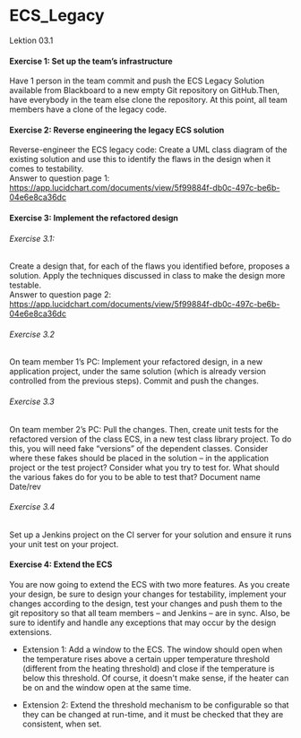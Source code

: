 # ECS_Legacy
Lektion 03.1

#### Exercise 1: Set up the team’s infrastructure
Have 1 person in the team commit and push the ECS Legacy Solution available from Blackboard to
a new empty Git repository on GitHub.Then, have everybody in the team else clone the repository.
At this point, all team members have a clone of the legacy code.

#### Exercise 2: Reverse engineering the legacy ECS solution
Reverse-engineer the ECS legacy code: Create a UML class diagram of the existing solution and use
this to identify the flaws in the design when it comes to testability.  
Answer to question page 1: https://app.lucidchart.com/documents/view/5f99884f-db0c-497c-be6b-04e6e8ca36dc

#### Exercise 3: Implement the refactored design

###### Exercise 3.1:
Create a design that, for each of the flaws you identified before, proposes a solution. Apply the
techniques discussed in class to make the design more testable.  
Answer to question page 2: https://app.lucidchart.com/documents/view/5f99884f-db0c-497c-be6b-04e6e8ca36dc

###### Exercise 3.2
On team member 1’s PC: Implement your refactored design, in a new application project, under
the same solution (which is already version controlled from the previous steps). Commit and push
the changes.

###### Exercise 3.3
On team member 2’s PC: Pull the changes. Then, create unit tests for the refactored version of the
class ECS, in a new test class library project.
To do this, you will need fake “versions” of the dependent classes. Consider where these fakes
should be placed in the solution – in the application project or the test project?
Consider what you try to test for. What should the various fakes do for you to be able to test that?
Document name
Date/rev

###### Exercise 3.4
Set up a Jenkins project on the CI server for your solution and ensure it runs your unit test on your
project.

#### Exercise 4: Extend the ECS
You are now going to extend the ECS with two more features. As you create your design, be sure
to design your changes for testability, implement your changes according to the design, test your
changes and push them to the git repository so that all team members – and Jenkins – are in sync.
Also, be sure to identify and handle any exceptions that may occur by the design extensions.

- Extension 1: Add a window to the ECS. The window should open when the temperature rises
above a certain upper temperature threshold (different from the heating threshold) and close if
the temperature is below this threshold. Of course, it doesn't make sense, if the heater can be on
and the window open at the same time.

- Extension 2: Extend the threshold mechanism to be configurable so that they can be changed at
run-time, and it must be checked that they are consistent, when set.
